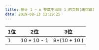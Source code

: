 ```yaml
---
title: 统计 1 ~ n 整数中出现 1 的次数(未完成)
date: 2019-08-13 13:29:25
---
```


| 1位 | 2位 | 3位|
|-----|----|----|
| 1   | 10 + 10 - 1 | 9*(10 + 10 ) | 
